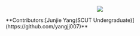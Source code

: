 <div id = "top"></div>

<div align="center">
  
[![](https://capsule-render.vercel.app/api?type=waving&height=200&color=0:0F172A,65:4F46E5,100:22D3EE&text=paperlist%20for%20medical%20MLLM&fontSize=50)](#top)

</div>
**Contributors:[Junjie Yang(SCUT Undergraduate)](https://github.com/yangjj007)**

